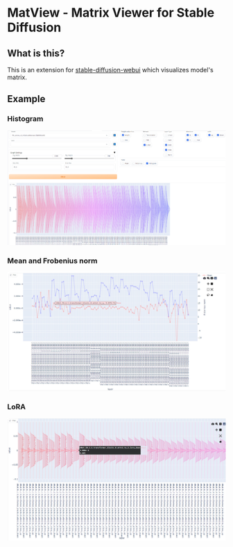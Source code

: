 # MatView - Matrix Viewer for Stable Diffusion

## What is this?

This is an extension for [stable-diffusion-webui](https://github.com/AUTOMATIC1111/stable-diffusion-webui) which visualizes model's matrix.

## Example

### Histogram

![sample 1](./images/sample1.jpg)

### Mean and Frobenius norm

![sample 2](./images/sample2.jpg)

### LoRA

![sample 3](./images/sample3.jpg)
